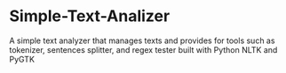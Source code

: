Simple-Text-Analizer
====================

A simple text analyzer that manages texts and provides for tools such as tokenizer, sentences splitter, and regex tester built with Python NLTK and PyGTK
